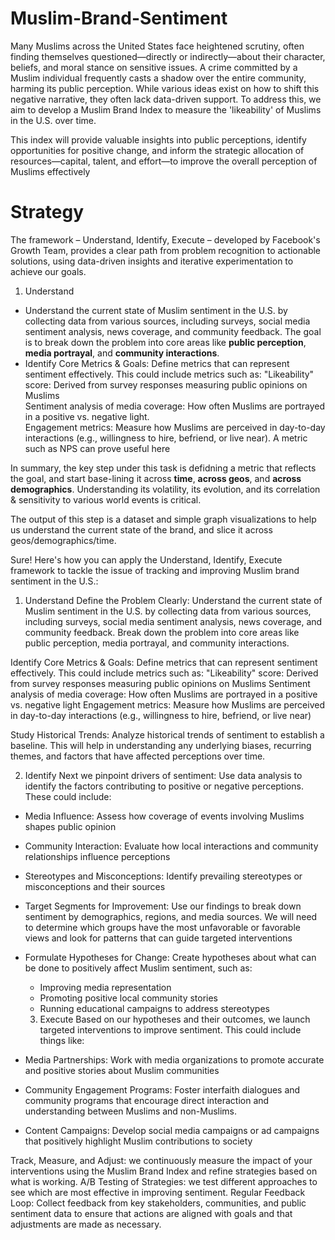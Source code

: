 # Muslim-Brand-Sentiment

Many Muslims across the United States face heightened scrutiny, often finding themselves questioned—directly or indirectly—about their character, beliefs, and moral stance on sensitive issues. A crime committed by a Muslim individual frequently casts a shadow over the entire community, harming its public perception. While various ideas exist on how to shift this negative narrative, they often lack data-driven support. To address this, we aim to develop a Muslim Brand Index to measure the 'likeability' of Muslims in the U.S. over time.

This index will provide valuable insights into public perceptions, identify opportunities for positive change, and inform the strategic allocation of resources—capital, talent, and effort—to improve the overall perception of Muslims effectively

# Strategy
The framework – Understand, Identify, Execute – developed by Facebook's Growth Team, provides a clear path from problem recognition to actionable solutions, using data-driven insights and iterative experimentation to achieve our goals. 

 1. Understand
- Understand the current state of Muslim sentiment in the U.S. by collecting data from various sources, including surveys, social media sentiment analysis, news coverage, and community feedback. The goal is to break down the problem into core areas like **public perception**, **media portrayal**, and **community interactions**.
- Identify Core Metrics & Goals: Define metrics that can represent sentiment effectively. This could include metrics such as:
"Likeability" score: Derived from survey responses measuring public opinions on Muslims </br>
Sentiment analysis of media coverage: How often Muslims are portrayed in a positive vs. negative light.</br>
Engagement metrics: Measure how Muslims are perceived in day-to-day interactions (e.g., willingness to hire, befriend, or live near). A metric such as NPS can prove useful here </br>

In summary, the key step under this task is defidning a metric that reflects the goal, and start base-lining it across **time**, **across geos**, and **across demographics**. Understanding its volatility, its evolution, and its correlation & sensitivity to various world events is critical. 

The output of this step is a dataset and simple graph visualizations to help us understand the current state of the brand, and slice it across geos/demographics/time.


Sure! Here's how you can apply the Understand, Identify, Execute framework to tackle the issue of tracking and improving Muslim brand sentiment in the U.S.:

1. Understand
Define the Problem Clearly: Understand the current state of Muslim sentiment in the U.S. by collecting data from various sources, including surveys, social media sentiment analysis, news coverage, and community feedback. Break down the problem into core areas like public perception, media portrayal, and community interactions.

Identify Core Metrics & Goals: Define metrics that can represent sentiment effectively. This could include metrics such as:
"Likeability" score: Derived from survey responses measuring public opinions on Muslims
Sentiment analysis of media coverage: How often Muslims are portrayed in a positive vs. negative light
Engagement metrics: Measure how Muslims are perceived in day-to-day interactions (e.g., willingness to hire, befriend, or live near)

Study Historical Trends: Analyze historical trends of sentiment to establish a baseline. This will help in understanding any underlying biases, recurring themes, and factors that have affected perceptions over time.

2. Identify
Next we pinpoint drivers of sentiment: Use data analysis to identify the factors contributing to positive or negative perceptions. These could include:
- Media Influence: Assess how coverage of events involving Muslims shapes public opinion
- Community Interaction: Evaluate how local interactions and community relationships influence perceptions
- Stereotypes and Misconceptions: Identify prevailing stereotypes or misconceptions and their sources
- Target Segments for Improvement: Use our findings to break down sentiment by demographics, regions, and media sources. We will need to determine which groups have the most unfavorable or favorable views and look for patterns that can guide targeted interventions
- Formulate Hypotheses for Change: Create hypotheses about what can be done to positively affect Muslim sentiment, such as:
  - Improving media representation
  - Promoting positive local community stories
  - Running educational campaigns to address stereotypes

  3. Execute
Based on our hypotheses and their outcomes, we launch targeted interventions to improve sentiment. This could include things like:
- Media Partnerships: Work with media organizations to promote accurate and positive stories about Muslim communities
- Community Engagement Programs: Foster interfaith dialogues and community programs that encourage direct interaction and understanding between Muslims and non-Muslims.
- Content Campaigns: Develop social media campaigns or ad campaigns that positively highlight Muslim contributions to society
  
Track, Measure, and Adjust: we continuously measure the impact of your interventions using the Muslim Brand Index and refine strategies based on what is working.
A/B Testing of Strategies: we test different approaches to see which are most effective in improving sentiment.
Regular Feedback Loop: Collect feedback from key stakeholders, communities, and public sentiment data to ensure that actions are aligned with goals and that adjustments are made as necessary.

